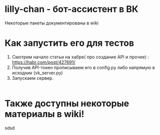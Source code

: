 # lilly-chan - бот-ассистент в ВК
Некоторые пакеты документированы в wiki

# Как запустить его для тестов
1.  Смотрим начало статьи на хабре( про создание API и прочее) : https://habr.com/post/427691/<br/>
2.  Получив API-токен прописываем его в config.py либо напрямую в исходник (vk_server.py)<br/>
3.  Запускаем сервер.
<br/><br/>
# Также доступны некоторые материалы в wiki!
sdsd
